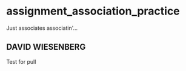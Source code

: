 # assignment_association_practice
Just associates associatin'...

DAVID WIESENBERG
----------------


Test for pull
